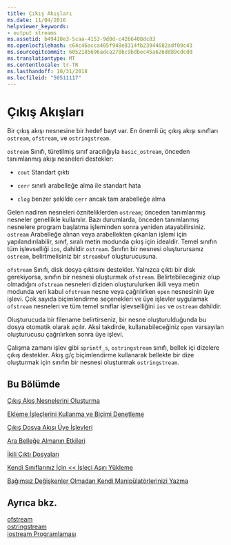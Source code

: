 ```yaml
---
title: Çıkış Akışları
ms.date: 11/04/2016
helpviewer_keywords:
- output streams
ms.assetid: b49410e3-5caa-4153-9d0d-c4266408dc83
ms.openlocfilehash: c64c46acca405f948e8314fb23944682adf09c43
ms.sourcegitcommit: 6052185696adca270bc9bdbec45a626dd89cdcdd
ms.translationtype: MT
ms.contentlocale: tr-TR
ms.lasthandoff: 10/31/2018
ms.locfileid: "50511117"
---
```

# <a name="output-streams"></a>Çıkış Akışları

Bir çıkış akışı nesnesine bir hedef bayt var. En önemli üç çıkış akışı sınıfları `ostream`, `ofstream`, ve `ostringstream`.

`ostream` Sınıfı, türetilmiş sınıf aracılığıyla `basic_ostream`, önceden tanımlanmış akışı nesneleri destekler:

- `cout` Standart çıktı

- `cerr` sınırlı arabelleğe alma ile standart hata

- `clog` benzer şekilde `cerr` ancak tam arabelleğe alma

Gelen nadiren nesneleri özniteliklerden `ostream`; önceden tanımlanmış nesneler genellikle kullanılır. Bazı durumlarda, önceden tanımlanmış nesnelere program başlatma işleminden sonra yeniden atayabilirsiniz. `ostream` Arabelleğe alınan veya arabellekten çıkarılan işlemi için yapılandırılabilir, sınıf, sıralı metin modunda çıkış için idealdir. Temel sınıfın tüm işlevselliği `ios`, dahildir `ostream`. Sınıfın bir nesnesi oluşturursanız `ostream`, belirtmelisiniz bir `streambuf` oluşturucusuna.

`ofstream` Sınıfı, disk dosya çıktısını destekler. Yalnızca çıktı bir disk gerekiyorsa, sınıfın bir nesnesi oluşturmak `ofstream`. Belirtebileceğiniz olup olmadığını `ofstream` nesneleri diziden oluşturulurken ikili veya metin modunda veri kabul `ofstream` nesne veya çağrılırken `open` nesnesinin üye işlevi. Çok sayıda biçimlendirme seçenekleri ve üye işlevler uygulamak `ofstream` nesneleri ve tüm temel sınıflar işlevselliğini `ios` ve `ostream` dahildir.

Oluşturucuda bir filename belirtirseniz, bir nesne oluşturulduğunda bu dosya otomatik olarak açılır. Aksi takdirde, kullanabileceğiniz `open` varsayılan oluşturucusu çağrılırken sonra üye işlevi.

Çalışma zamanı işlev gibi `sprintf_s`, `ostringstream` sınıfı, bellek içi dizelere çıkış destekler. Akış g/ç biçimlendirme kullanarak bellekte bir dize oluşturmak için sınıfın bir nesnesi oluşturmak `ostringstream`.

## <a name="in-this-section"></a>Bu Bölümde

[Çıkış Akış Nesnelerini Oluşturma](../standard-library/constructing-output-stream-objects.md)

[Ekleme İşleçlerini Kullanma ve Biçimi Denetleme](../standard-library/using-insertion-operators-and-controlling-format.md)

[Çıkış Dosya Akışı Üye İşlevleri](../standard-library/output-file-stream-member-functions.md)

[Ara Belleğe Almanın Etkileri](../standard-library/effects-of-buffering.md)

[İkili Çıktı Dosyaları](../standard-library/binary-output-files.md)

[Kendi Sınıflarınız İçin << İşleci Aşırı Yükleme](../standard-library/overloading-the-output-operator-for-your-own-classes.md)

[Bağımsız Değişkenler Olmadan Kendi Manipülatörlerinizi Yazma](../standard-library/writing-your-own-manipulators-without-arguments.md)

## <a name="see-also"></a>Ayrıca bkz.

[ofstream](../standard-library/basic-ofstream-class.md)<br/>
[ostringstream](../standard-library/basic-ostringstream-class.md)<br/>
[iostream Programlaması](../standard-library/iostream-programming.md)<br/>
